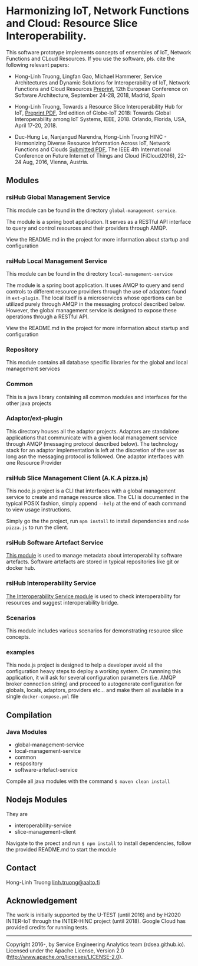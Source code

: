 # Harmonizing IoT, Network Functions and Cloud: Resource Slice Interoperability.

This software prototype implements concepts of ensembles of IoT, Network Functions and CLoud Resources. If you use the software, pls. cite the following relevant papers:

- Hong-Linh Truong, Lingfan Gao, Michael Hammerer, Service Architectures and Dynamic Solutions for Interoperability of IoT, Network Functions and Cloud Resources [Preprint](https://www.researchgate.net/publication/326317224_Service_Architectures_and_Dynamic_Solutions_for_Interoperability_of_IoT_Network_Functions_and_Cloud_Resources), 12th European Conference on Software Architecture, September 24-28, 2018, Madrid, Spain

- Hong-Linh Truong, Towards a Resource Slice Interoperability Hub for IoT, [Preprint PDF](http://www.infosys.tuwien.ac.at/staff/truong/publications/2018/rsihub_draft_jan18.pdf), 3rd edition of Globe-IoT 2018: Towards Global Interoperability among IoT Systems, IEEE, 2018. Orlando, Florida, USA, April 17-20, 2018.

- Duc-Hung Le, Nanjangud Narendra, Hong-Linh Truong HINC - Harmonizing Diverse Resource Information Across IoT, Network Functions and Clouds [Submitted PDF](http://bit.ly/1Y36tIY), The IEEE 4th International Conference on Future Internet of Things and Cloud (FiCloud2016), 22-24 Aug, 2016, Vienna,
Austria.

## Modules

### rsiHub Global Management Service

This module can be found in the directory `global-management-service`.

The module is a spring boot application. It serves as a RESTful API interface to query and control resources and their providers through AMQP.

View the README.md in the project for more information about startup and configuration

### rsiHub Local Management Service

This module can be found in the directory `local-management-service`

The module is a spring boot application. It uses AMQP to query and send controls to different
resource providers through the use of adaptors found in `ext-plugin`. The local itself is a microservices
whose opertions can be utilized purely through AMQP in the messaging protocol described below. However, the global management service
is designed to expose these operations through a RESTful API.

View the README.md in the project for more information about startup and configuration

### Repository

This module contains all database specific libraries for the global and local management services

### Common

This is a java library containing all common modules and interfaces for the other java projects

### Adaptor/ext-plugin

This directory houses all the adaptor projects. Adaptors are standalone applications that communicate with a given
local management service through AMQP (messaging protocol described below). The technology stack for an adaptor implementation
is left at the discretion of the user as long asn the messaging protocol is followed. One adaptor interfaces with one Resource Provider

### rsiHub Slice Management Client (A.K.A pizza.js)

This node.js project is a CLI that interfaces with a global management service to create and manage resource slice.
The CLI is documented in the typical POSIX fashion, simply append `--help` at the end of each command to view usage instructions.

Simply go the the project, run `npm install` to install dependencies and `node pizza.js` to run the client.

### rsiHub Software Artefact Service

[This module](software-artefact-service) is used to manage metadata about interoperability software artefacts. Software artefacts are stored in typical repositories like git or docker hub.

### rsiHub Interoperability Service

[The Interoperability Service module](interoperability-service) is used to check interoperability for resources and suggest interoperability bridge.

### Scenarios

This module includes various scenarios for demonstrating resource slice concepts.

### examples

This node.js project is designed to help a developer avoid all the configuration heavy steps to deploy a working system.
On runnning this application, it will ask for several configuration parameters (i.e. AMQP broker connection string) and proceed
to autogenerate configuration for globals, locals, adaptors, providers etc... and make them all available in a single
`docker-compose.yml` file

## Compilation

### Java Modules

* global-management-service
* local-management-service
* common
* respository
* software-artefact-service

Compile all java modules with the command `$ maven clean install`

## Nodejs Modules

They are

* interoperability-service
* slice-management-client

Navigate to the proect and run `$ npm install` to install dependencies, follow the provided README.md to start the module

## Contact
Hong-Linh Truong <linh.truong@aalto.fi>

## Acknowledgement

The work is initially supported by the U-TEST (until 2016) and by H2020 INTER-IoT  through the INTER-HINC project (until 2018). Google Cloud has provided credits for running tests.


------------------------
Copyright 2016-, by Service Engineering Analytics team (rdsea.github.io).
Licensed under the Apache License, Version 2.0 (http://www.apache.org/licenses/LICENSE-2.0).
